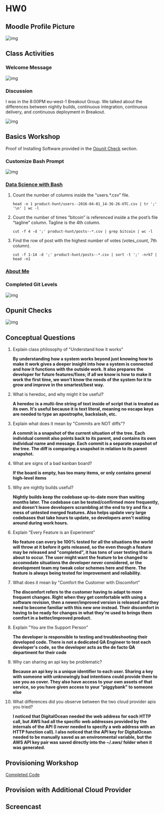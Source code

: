 # HW0

## Moodle Profile Picture

![img](moodle.png)

## Class Activities
### Welcome Message 

![img](welcome.png)

### Discussion

I was in the 8:00PM eu-west-1 Breakout Group. We talked about the differences between nightly builds, continuous integration, continuous delivery, and continuous deployment in Breakout.

![img](HW0-Discussion.png)

## Basics Workshop

Proof of Installing Software provided in the [Opunit Check](#opunit-checks) section.

### Customize Bash Prompt
![img](Basics/CustomizeBashScript.png)

### [Data Science with Bash](Basics/data_science_bash_commands.txt)
1. Count the number of columns inside the “users.*.csv” file.
    ```
    head -n 1 product-hunt/users--2016-04-01_14-36-26-UTC.csv | tr ';' '\n' | wc -l
    ```

2. Count the number of times “bitcoin” is referenced inside a the post’s file “tagline” column. Tagline is the 4th column.
    ``` 
    cut -f 4 -d ';' product-hunt/posts--*.csv | grep bitcoin | wc -l 
    ```

3. Find the row of post with the highest number of votes (votes_count, 7th column).
    ``` 
    cut -f 1-14 -d ';' product-hunt/posts--*.csv | sort -t ';' -nrk7 | head -n1
    ```
### [About Me](Basics/AboutMe.md)

### Completed Git Levels
![img](Basics/completedGitLevels.png)

## Opunit Checks
![img](opunit_checks.png)

## Conceptual Questions
1. Explain class philosophy of "Understand how it works"

    **By understanding how a system works beyond just knowing how to make it work gives a deeper insight into how a system is connected and how it functions with the outside work. It also prepares the developer for future features/fixes; if all we know is how to make it work the first time, we won't know the needs of the system for it to grow and improve in the smartest/best way.**

2. What is heredoc, and why might it be useful?

    **A heredoc is a multi-line string of text inside of script that is treated as its own. It's useful because it is text literal, meaning no escape keys are needed to type an apostrophe, backslash, etc.**

3. Explain what does it mean by "Commits are NOT diffs"?

    **A commit is a snapshot of the current situation of the tree. Each individual commit also points back to its parent, and contains its own individual name and message. Each commit is a separate snapshot of the tree. The diff is comparing a snapshot in relation to its parent snapshot.**

4. What are signs of a bad kanban board?

    **If the board is empty, has too many items, or only contains general high-level items**

5. Why are nightly builds useful?

     **Nightly builds keep the codebase up-to-date more than waiting months later. The codebase can be tested/confirmed more frequently, and doesn't leave developers scrambling at the end to try and fix a mess of untested merged features. Also helps update very large codebases that take hours to update, so developers aren't waiting around during work hours.**

6. Explain "Every Feature is an Experiment"

    **No feature can every be 100% tested for all the situations the world will throw at it before it gets released, so the even though a feature may be released and "completed", it has tons of user testing that is about to occur. The user might want the feature to be changed to accomodate situations the developer never considered, or the development team my tweak color schemes here and there. The feature is always being tested for improvement and reliability.**

7. What does it mean by "Comfort the Customer with Discomfort"

    **The discomfort refers to the customer having to adapt to more frequent changes. Right when they get comfortable with using a software revision, then a newer/improved version is released and they need to become familiar with this new one instead. Their discomfort in having to be ready for changes in what they're used to brings them comfort in a better/improved product.**

8. Explain "You are the Support Person"

    **The developer is responsible to testing and troubleshooting their developed code. There is not a dedicated QA Engineer to test each developer's code, so the developer acts as the de facto QA department for their code**
    
9. Why can sharing an api key be problematic?

    **Because an api key is a unique identifier to each user. Sharing a key with someone with unknowingly bad intentions could provide them to use you as cover. They also have access to your own assets of that service, so you have given access to your "piggybank" to someone else**

10. What differences did you observe between the two cloud provider apis you tried?

    **I noticed that DigitalOcean needed the web address for each HTTP call, but AWS had all the specific web addresses provided by the internals of the API (I never needed to specify a web address with an HTTP function call). I also noticed that the API key for DigitalOcean needed to be manually saved as an environmental variable, but the AWS API key pair was saved directly into the ~/.aws/ folder when it was generated.**

## Provisioning Workshop

[Completed Code](index.js)

## Provision with Additional Cloud Provider

## Screencast